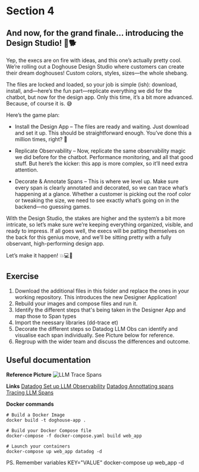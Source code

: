 # Section 4

## And now, for the grand finale… introducing the Design Studio! 🎨🐕

Yep, the execs are on fire with ideas, and this one’s actually pretty cool. We’re rolling out a Doghouse Design Studio where customers can create their dream doghouses! Custom colors, styles, sizes—the whole shebang.

The files are locked and loaded, so your job is simple (ish): download, install, and—here’s the fun part—replicate everything we did for the chatbot, but now for the design app. Only this time, it’s a bit more advanced. Because, of course it is. 😅

Here’s the game plan:

- Install the Design App – The files are ready and waiting. Just download and set it up. This should be straightforward enough. You’ve done this a million times, right? 🎯

- Replicate Observability – Now, replicate the same observability magic we did before for the chatbot. Performance monitoring, and all that good stuff. But here’s the kicker: this app is more complex, so it’ll need extra attention.

- Decorate & Annotate Spans – This is where we level up. Make sure every span is clearly annotated and decorated, so we can trace what’s happening at a glance. Whether a customer is picking out the roof color or tweaking the size, we need to see exactly what’s going on in the backend—no guessing games.

With the Design Studio, the stakes are higher and the system’s a bit more intricate, so let’s make sure we’re keeping everything organized, visible, and ready to impress. If all goes well, the execs will be patting themselves on the back for this genius move, and we’ll be sitting pretty with a fully observant, high-performing design app.

Let’s make it happen! 💥💻🐾

## Exercise

1. Download the additional files in this folder and replace the ones in your working repository. This introduces the new Designer Application!
2. Rebuild your images and compose files and run it. 
3. Identify the different steps that's being taken in the Designer App and map those to Span types
4. Import the neessary libraries (dd-trace et)
5. Decorate the different steps so Datadog LLM Obs can identify and visualise each span individually. See Picture below for reference.
6. Regroup with the wider team and discuss the differences and outcome.

## Useful documentation

**Reference Picture**
![LLM Trace Spans](https://datadog-docs.imgix.net/images/llm_observability/llm-observability-agent-trace.d90aaafac7a89ad70cbe9caab393841f.png?fit=max&auto=format&w=1754&h=968)

**Links**
[Datadog Set up LLM Observability](https://docs.datadoghq.com/llm_observability/setup/?tab=decorators)
[Datadog Annottating spans](https://docs.datadoghq.com/llm_observability/setup/?tab=decorators#annotating-spans)
[Tracing LLM Spans](https://docs.datadoghq.com/llm_observability/setup/sdk/#tracing-spans)

**Docker commands** 
```
# Build a Docker Image
docker build -t doghouse-app .

# Build your Docker Compose file
docker-compose -f docker-compose.yaml build web_app

# Launch your containers
docker-compose up web_app datadog -d
```

PS. Remember variables KEY="VALUE" docker-compose up web_app -d 
